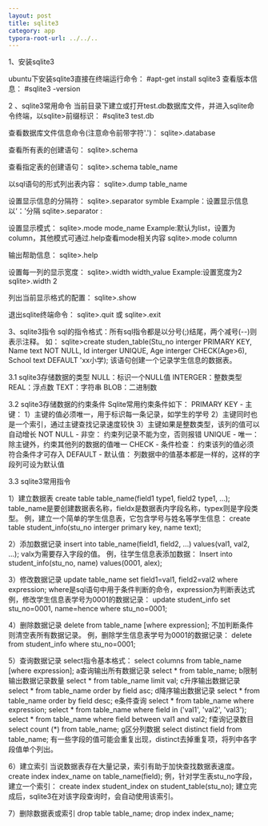 ```yaml
---
layout: post
title: sqlite3
category: app
typora-root-url: ../../..
---
```


1、安装sqlite3

ubuntu下安装sqlite3直接在终端运行命令：
#apt-get install sqlite3
查看版本信息：
#sqlite3 -version

2 、sqlite3常用命令
当前目录下建立或打开test.db数据库文件，并进入sqlite命令终端，以sqlite>前缀标识：
#sqlite3 test.db

查看数据库文件信息命令(注意命令前带字符'.')：
sqlite>.database

查看所有表的创建语句：
sqlite>.schema

查看指定表的创建语句：
sqlite>.schema table_name

以sql语句的形式列出表内容：
sqlite>.dump table_name

设置显示信息的分隔符：
sqlite>.separator symble
Example：设置显示信息以‘：'分隔
sqlite>.separator :

设置显示模式：
sqlite>.mode mode_name
Example:默认为list，设置为column，其他模式可通过.help查看mode相关内容
sqlite>.mode column

输出帮助信息：
sqlite>.help

设置每一列的显示宽度：
sqlite>.width width_value
Example:设置宽度为2
sqlite>.width 2

列出当前显示格式的配置：
sqlite>.show

退出sqlite终端命令：
sqlite>.quit
或
sqlite>.exit

3、sqlite3指令
sql的指令格式：所有sql指令都是以分号(;)结尾，两个减号(--)则表示注释。
如：
sqlite>create studen_table(Stu_no interger PRIMARY KEY, Name text NOT NULL, Id interger UNIQUE, Age interger CHECK(Age>6), School text DEFAULT 'xx小学);
该语句创建一个记录学生信息的数据表。

3.1 sqlite3存储数据的类型
NULL：标识一个NULL值
INTERGER：整数类型
REAL：浮点数
TEXT：字符串
BLOB：二进制数

3.2 sqlite3存储数据的约束条件
Sqlite常用约束条件如下：
PRIMARY KEY - 主键：
1）主键的值必须唯一，用于标识每一条记录，如学生的学号
2）主键同时也是一个索引，通过主键查找记录速度较快
3）主键如果是整数类型，该列的值可以自动增长
NOT NULL - 非空：
约束列记录不能为空，否则报错
UNIQUE - 唯一：
除主键外，约束其他列的数据的值唯一
CHECK - 条件检查：
约束该列的值必须符合条件才可存入
DEFAULT - 默认值：
列数据中的值基本都是一样的，这样的字段列可设为默认值

3.3 sqlite3常用指令

1）建立数据表
create table table_name(field1 type1, field2 type1, ...);
table_name是要创建数据表名称，fieldx是数据表内字段名称，typex则是字段类型。
例，建立一个简单的学生信息表，它包含学号与姓名等学生信息：
create table student_info(stu_no interger primary key, name text);

2）添加数据记录
insert into table_name(field1, field2, ...) values(val1, val2, ...);
valx为需要存入字段的值。
例，往学生信息表添加数据：
Insert into student_info(stu_no, name) values(0001, alex);

3）修改数据记录
update table_name set field1=val1, field2=val2 where expression;
where是sql语句中用于条件判断的命令，expression为判断表达式
例，修改学生信息表学号为0001的数据记录：
update student_info set stu_no=0001, name=hence where stu_no=0001;

4）删除数据记录
delete from table_name [where expression];
不加判断条件则清空表所有数据记录。
例，删除学生信息表学号为0001的数据记录：
delete from student_info where stu_no=0001;

5）查询数据记录
select指令基本格式：
select columns from table_name [where expression];
a查询输出所有数据记录
select * from table_name;
b限制输出数据记录数量
select * from table_name limit val;
c升序输出数据记录
select * from table_name order by field asc;
d降序输出数据记录
select * from table_name order by field desc;
e条件查询
select * from table_name where expression;
select * from table_name where field in ('val1', 'val2', 'val3');
select * from table_name where field between val1 and val2;
f查询记录数目
select count (*) from table_name;
g区分列数据
select distinct field from table_name;
有一些字段的值可能会重复出现，distinct去掉重复项，将列中各字段值单个列出。

6）建立索引
当说数据表存在大量记录，索引有助于加快查找数据表速度。
create index index_name on table_name(field);
例，针对学生表stu_no字段，建立一个索引：
create index student_index on student_table(stu_no);
建立完成后，sqlite3在对该字段查询时，会自动使用该索引。

7）删除数据表或索引
drop table table_name;
drop index index_name;